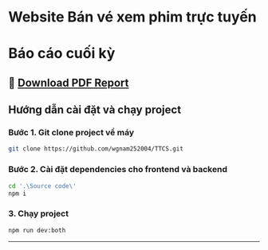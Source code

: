 # Website Bán vé xem phim trực tuyến

# Báo cáo cuối kỳ

📄 **[Download PDF Report](./B22DCDT208_final_report.pdf)**
---

## Hướng dẫn cài đặt và chạy project

### Bước 1. Git clone project về máy

```bash
git clone https://github.com/wgnam252004/TTCS.git
```

### Bước 2. Cài đặt dependencies cho frontend và backend

```bash
cd '.\Source code\'
npm i
```

### 3. Chạy project

```bash
npm run dev:both
```

---

